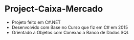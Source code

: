 # Project-Caixa-Mercado

- Projeto feito em C#.NET
- Desenvolvido com Base no Curso que fiz em C# em 2015
- Orientado a Objetos com Conexao a Banco de Dados SQL
